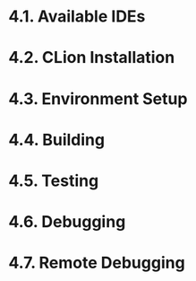 # 4.1. Available IDEs

# 4.2. CLion Installation

# 4.3. Environment Setup

# 4.4. Building

# 4.5. Testing

# 4.6. Debugging

# 4.7. Remote Debugging
